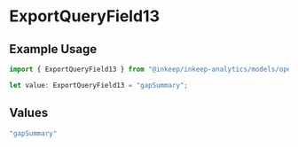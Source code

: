 # ExportQueryField13

## Example Usage

```typescript
import { ExportQueryField13 } from "@inkeep/inkeep-analytics/models/operations";

let value: ExportQueryField13 = "gapSummary";
```

## Values

```typescript
"gapSummary"
```
